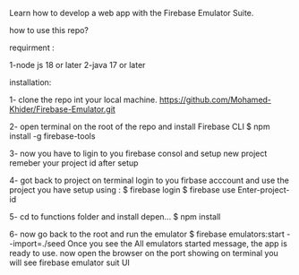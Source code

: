 Learn how to develop a web app with the Firebase Emulator Suite.

how to use this repo?

requirment :

  1-node js 18 or later
  2-java 17 or later

installation:

1- clone the repo int your local machine.
    https://github.com/Mohamed-Khider/Firebase-Emulator.git
    
2- open terminal on the root of the repo and install Firebase CLI
    $ npm install -g firebase-tools
    
3- now you have to ligin to you firebase consol and setup new project remeber your project id after setup

4- got back to project on terminal login to you firbase acccount and use the project you have setup using : 
          $ firebase login
          $ firebase use Enter-project-id
          
5- cd to functions folder and install depen...
    $ npm install

6- now go back to the root and run the emulator 
    $ firebase emulators:start --import=./seed
    Once you see the All emulators started message, the app is ready to use. now open the browser on the port showing on terminal you will see firebase emulator suit UI
  

